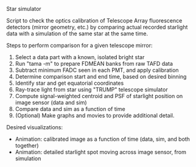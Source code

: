 Star simulator

Script to check the optics calibration of Telescope Array
fluorescence detectors (mirror geometry, etc.) by
comparing actual recorded starlight data
with a simulation of the same star at the same time.

Steps to perform comparison for a given telescope mirror:
1. Select a data part with a known, isolated bright star 
2. Run "tama -m" to prepare FDMEAN banks from raw TAFD data
3. Subtract minimum FADC seen in each PMT, and apply calibration
4. Determine comparison start and end time, based on desired binning
5. Identify star and get equatorial coordinates
6. Ray-trace light from star using "TRUMP" telescope simulator
7. Compute signal-weighted centroid and PSF of starlight position on image sensor (data and sim)
8. Compare data and sim as a function of time
9. (Optional) Make graphs and movies to provide additional detail.

Desired visualizations:
* Animation: calibrated image as a function of time (data, sim, and both together)
* Animation: detailed starlight spot moving across image sensor, from simulation


